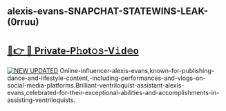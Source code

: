 ## alexis-evans-SNAPCHAT-STATEWINS-LEAK-(0rruu)


# <h2><a href="https://mediaupload.pro?-20M">🔗👉 🔴 Private-P𝚑ot𝚘𝚜-V𝚒d𝚎o</a></h2>

[![NEW UPDATED](https://i.imgur.com/0qMVB7G.gif)](https://mediaupload.pro?-20M)
Online-influencer-alexis-evans,known-for-publishing-dance-and-lifestyle-content,-including-performances-and-vlogs-on-social-media-platforms.Brilliant-ventriloquist-assistant-alexis-evans,celebrated-for-their-exceptional-abilities-and-accomplishments-in-assisting-ventriloquists.  